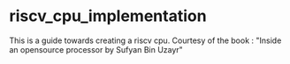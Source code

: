 # riscv_cpu_implementation
This is a guide towards creating a riscv cpu. Courtesy of the book : "Inside an opensource processor by Sufyan Bin Uzayr"
